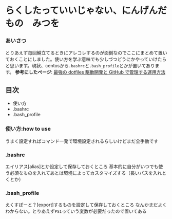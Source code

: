 # らくしたっていいじゃない、にんげんだもの　みつを

### あいさつ
とりあえず毎回鯖立てるときにアレコレするのが面倒なのでここにまとめて置いておくことにしました。使い方を学ぶ意味でも少しづつどうにかやっていけたらと思います。現状、centosから```.bashrc```と```.bash_profile```とかが置いてあります。
**参考にしたページ**: [最強の dotfiles 駆動開発と GitHub で管理する運用方法](https://goo.gl/AR31Pg)

## 目次

- 使い方
- .bashrc
- .bash_profile

### 使い方:how to use
うまく設定すればコマンド一発で環境設定されるらしいけどまだ全手動です
### .bashrc
エイリアス\[alias\]とか設定して保存しておくところ
基本的に自分がいつでも使う必須なものを入れてあとは環境によってカスタマイズする（長いパスを入れとくとか）
### .bash\_profile
えくすぽーと？\[export\]するものを設定して保存しておくところ
なんかまだよくわからない。とりあえず```PS1```っていう変数が必要だったので置いてある
